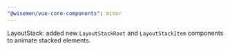 ```yaml
---
"@wisemen/vue-core-components": minor
---
```


LayoutStack: added new `LayoutStackRoot` and `LayoutStackItem` components to animate stacked elements.
